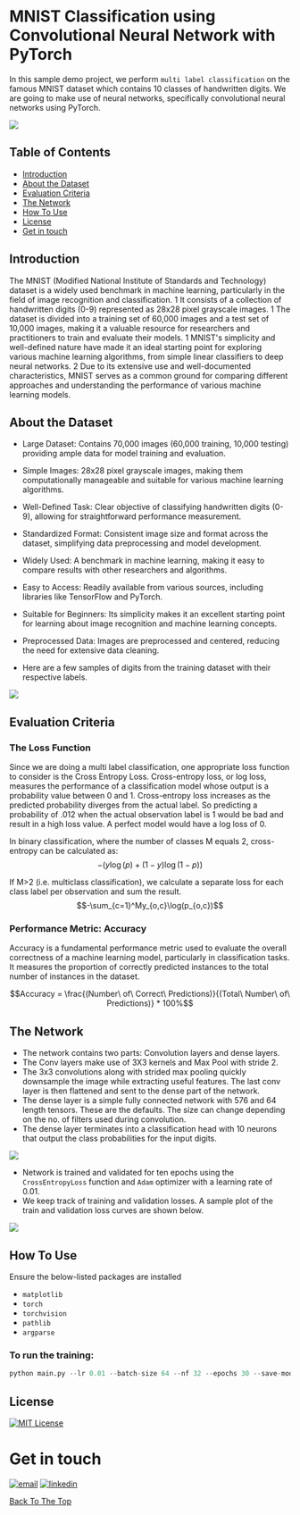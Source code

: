 # MNIST Classification using Convolutional Neural Network with PyTorch 
In this sample demo project, we perform `multi label classification` on the famous MNIST dataset which contains 10 classes of handwritten digits. We are going to make use of neural networks, specifically convolutional neural networks using PyTorch.

<img src="https://github.com/navti/DLWithPyTorch/blob/main/MNIST/assets/mnist.png?raw=true">

## Table of Contents
- [Introduction](#introduction) 
- [About the Dataset](#about-the-dataset)
- [Evaluation Criteria](#evaluation-criteria)
- [The Network](#the-network)
- [How To Use](#how-to-use)
- [License](#license)
- [Get in touch](#get-in-touch)

## Introduction
The MNIST (Modified National Institute of Standards and Technology) dataset is a widely used benchmark in machine learning, particularly in the field of image recognition and classification. 1  It consists of a collection of handwritten digits (0-9) represented as 28x28 pixel grayscale images. 1  The dataset is divided into a training set of 60,000 images and a test set of 10,000 images, making it a valuable resource for researchers and practitioners to train and evaluate their models. 1  MNIST's simplicity and well-defined nature have made it an ideal starting point for exploring various machine learning algorithms, from simple linear classifiers to deep neural networks. 2  Due to its extensive use and well-documented characteristics, MNIST serves as a common ground for comparing different approaches and understanding the performance of various machine learning models.  

## About the Dataset
- Large Dataset: Contains 70,000 images (60,000 training, 10,000 testing) providing ample data for model training and evaluation.
- Simple Images: 28x28 pixel grayscale images, making them computationally manageable and suitable for various machine learning algorithms.
- Well-Defined Task: Clear objective of classifying handwritten digits (0-9), allowing for straightforward performance measurement.
- Standardized Format: Consistent image size and format across the dataset, simplifying data preprocessing and model development.
- Widely Used: A benchmark in machine learning, making it easy to compare results with other researchers and algorithms.
- Easy to Access: Readily available from various sources, including libraries like TensorFlow and PyTorch.
- Suitable for Beginners: Its simplicity makes it an excellent starting point for learning about image recognition and machine learning concepts.
- Preprocessed Data: Images are preprocessed and centered, reducing the need for extensive data cleaning.

- Here are a few samples of digits from the training dataset with their respective labels.

<img src="https://github.com/navti/DLWithPyTorch/blob/main/MNIST/assets/mnist_samples.png?raw=true">


## Evaluation Criteria

### The Loss Function  
Since we are doing a multi label classification, one appropriate loss function to consider is the Cross Entropy Loss. Cross-entropy loss, or log loss, measures the performance of a classification model whose output is a probability value between 0 and 1. Cross-entropy loss increases as the predicted probability diverges from the actual label. So predicting a probability of .012 when the actual observation label is 1 would be bad and result in a high loss value. A perfect model would have a log loss of 0.

In binary classification, where the number of classes M equals 2, cross-entropy can be calculated as:
$$-{(y\log(p) + (1 - y)\log(1 - p))}$$

If M>2 (i.e. multiclass classification), we calculate a separate loss for each class label per observation and sum the result.
$$-\sum_{c=1}^My_{o,c}\log(p_{o,c})$$

### Performance Metric: Accuracy

Accuracy is a fundamental performance metric used to evaluate the overall correctness of a machine learning model, particularly in classification tasks. It measures the proportion of correctly predicted instances to the total number of instances in the dataset.

$$Accuracy = \frac{(Number\ of\ Correct\ Predictions)}{(Total\ Number\ of\ Predictions)} * 100%$$

## The Network
- The network contains two parts: Convolution layers and dense layers.
- The Conv layers make use of 3X3 kernels and Max Pool with stride 2.
- The 3x3 convolutions along with strided max pooling quickly downsample the image while extracting useful features. The last conv layer is then flattened and sent to the dense part of the network.
- The dense layer is a simple fully connected network with 576 and 64 length tensors. These are the defaults. The size can change depending on the no. of filters used during convolution.
- The dense layer terminates into a classification head with 10 neurons that output the class probabilities for the input digits.

<img src="https://github.com/navti/DLWithPyTorch/blob/main/MNIST/assets/network.png?raw=true">

- Network is trained and validated for ten epochs using the `CrossEntropyLoss` function and `Adam` optimizer with a learning rate of 0.01.
- We keep track of training and validation losses. A sample plot of the train and validation loss curves are shown below.

<img src="https://github.com/navti/DLWithPyTorch/blob/main/MNIST/assets/loss_plot.png?raw=true">

## How To Use
Ensure the below-listed packages are installed
- `matplotlib`
- `torch`
- `torchvision`
- `pathlib`
- `argparse`

### To run the training:
```python
python main.py --lr 0.01 --batch-size 64 --nf 32 --epochs 30 --save-model
```

## License
[![MIT License](https://img.shields.io/badge/License-MIT-green.svg)](https://choosealicense.com/licenses/mit/)

# Get in touch
[![email](https://img.shields.io/badge/Gmail-D14836?style=for-the-badge&logo=gmail&logoColor=white)](mailto:navintiwari08@gmail.com)
[![linkedin](https://img.shields.io/badge/linkedin-0A66C2?style=for-the-badge&logo=linkedin&logoColor=white)](https://www.linkedin.com/in/navti/)

[Back To The Top](#MNIST-Classification-using-Neural-Network)
